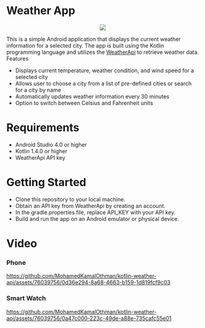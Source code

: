 # Weather App
<div align="center">
<img src = "https://github.com/MohamedKamalOthman/kotlin-weather-api/assets/76039756/835730ab-9153-4564-a359-cec36f82c935"/>
  
</div>


This is a simple Android application that displays the current weather information for a selected city. The app is built using the Kotlin programming language and utilizes the [WeatherApi](https://www.weatherapi.com/) to retrieve weather data.
Features

- Displays current temperature, weather condition, and wind speed for a selected city
- Allows user to choose a city from a list of pre-defined cities or search for a city by name
- Automatically updates weather information every 30 minutes
- Option to switch between Celsius and Fahrenheit units

# Requirements

- Android Studio 4.0 or higher
- Kotlin 1.4.0 or higher
- WeatherApi API key

# Getting Started

- Clone this repository to your local machine.
- Obtain an API key from WeatherApi by creating an account.
- In the gradle.properties file, replace API_KEY with your API key.
- Build and run the app on an Android emulator or physical device.

# Video

### Phone

https://github.com/MohamedKamalOthman/kotlin-weather-api/assets/76039756/0d36e294-8a68-4663-b159-1d819fcf9c03

### Smart Watch




https://github.com/MohamedKamalOthman/kotlin-weather-api/assets/76039756/0a47c000-223c-49de-a88e-735cafc55e01





